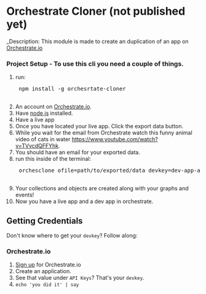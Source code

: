 # Orchestrate Cloner (not published yet)

_Description: This module is made to create an duplication of an app on [Orchestrate.io][]

### Project Setup - To use this cli you need a couple of things.

1. run:
    <pre>
    npm install -g orchesrtate-cloner
    </pre>
2. An account on [Orchestrate.io][].
3. Have [node.js] installed.
4. Have a live app
5. Once you have located your live app. Click the export data button.
6. While you wait for the email from Orchestrate watch this funny animal video of cats in water https://www.youtube.com/watch?v=TVvcdQFFYhk.
7. You should have an email for your exported data.
8. run this inside of the terminal:
    <pre>
    orchesclone ofile=path/to/exported/data devkey=dev-app-api-key
    </pre>
9. Your collections and objects are created along with your graphs and events!
10. Now you have a live app and a dev app in orchestrate.


## Getting Credentials

Don't know where to get your `devkey`? Follow along:

### Orchestrate.io
1. [Sign up](https://dashboard.orchestrate.io/sessions/login) for Orchestrate.io
2. Create an application.
3. See that value under `API Keys`? That's your `devkey`.
4. `echo 'you did it' | say`

[Orchestrate.io]: http://orchestrate.io/
[node.js]: http://nodejs.org/
